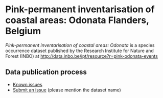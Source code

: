 # Pink-permanent inventarisation of coastal areas: Odonata  Flanders, Belgium

*Pink-permanent inventarisation of coastal areas: Odonata* is a species occurrence dataset published by the Research Institute for Nature and Forest (INBO) at http://data.inbo.be/ipt/resource?r=pink-odonata-events

## Data publication process

* [Known issues](https://github.com/LifeWatchINBO/data-publication/labels/pink-odonata-occurrences)
* [Submit an issue](https://github.com/LifeWatchINBO/data-publication/issues/new) (please mention the dataset name)
